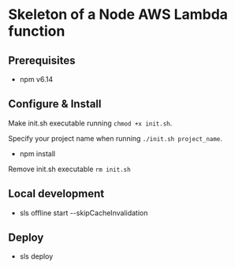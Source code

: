 # Skeleton of a Node AWS Lambda function

## Prerequisites

- npm v6.14

## Configure & Install

Make init.sh executable running `chmod +x init.sh`.

Specify your project name when running `./init.sh project_name`.
- npm install

Remove init.sh executable `rm init.sh`

## Local development

- sls offline start --skipCacheInvalidation

## Deploy

- sls deploy


